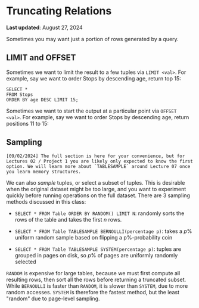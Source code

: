 # Truncating Relations

**Last updated**: August 27, 2024

Sometimes you may want just a portion of rows generated by a query.

## LIMIT and OFFSET

Sometimes we want to limit the result to a few tuples via `LIMIT <val>`.
For example, say we want to order Stops by descending age, return top
15:

    SELECT *
    FROM Stops
    ORDER BY age DESC LIMIT 15;

Sometimes we want to start the output at a particular point via
`OFFSET <val>`. For example, say we want to order Stops by descending
age, return positions 11 to 15:

## Sampling

```{note}
[09/02/2024] The full section is here for your convenience, but for Lectures 02 / Project 1 you are likely only expected to know the first option. We will learn more about `TABLESAMPLE` around Lecture 07 once you learn memory structures.
```

We can also *sample* tuples, or select a subset of tuples. This is
desirable when the original dataset might be too large, and you want to
experiment quickly before running operations on the full dataset. There
are 3 sampling methods discussed in this class:

-   `SELECT * FROM Table ORDER BY RANDOM() LIMIT N`: randomly sorts the
    rows of the table and takes the first $n$ rows.

-   `SELECT * FROM Table TABLESAMPLE BERNOULLI(percentage p)`: takes a
    $p\%$ uniform random sample based on flipping a p%-probability coin

-   `SELECT * FROM Table TABLESAMPLE SYSTEM(percentage p)`: tuples are
    grouped in pages on disk, so $p\%$ of pages are uniformly randomly
    selected

`RANDOM` is expensive for large tables, because we must first compute all resulting rows, then sort all the rows before returning a truncated subset.
While `BERNOULLI` is faster than `RANDOM`, it is slower than
`SYSTEM`, due to more random accesses. `SYSTEM` is therefore the fastest
method, but the least "random" due to page-level sampling.
